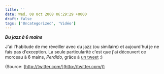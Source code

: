 ```yaml
---
title: ''
date: Wed, 08 Oct 2008 06:29:29 +0000
draft: false
tags: ['Uncategorized', 'Vidéo']
---
```


**_Du jazz à 6 mains_**

J'ai l'habitude de me réveiller avec du jazz (ou similaire) et aujourd'hui je ne fais pas d'exception. La seule particularité c'est que j'ai découvert ce morceau à 6 mains, _Perdido_, grâce à [un tweet](http://twitter.com/gapingvoid/statuses/950776151) :)

(Source: [http://twitter.com/](http://twitter.com/))
